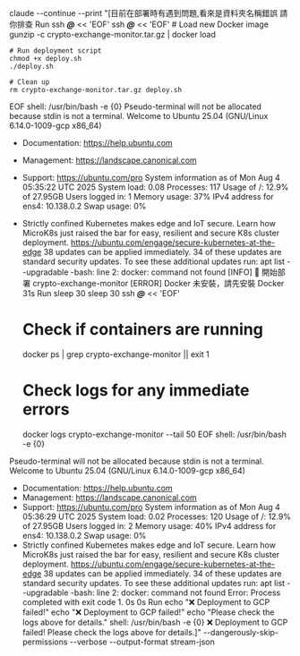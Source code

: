 claude --continue --print "[目前在部署時有遇到問題,看來是資料夾名稱錯誤 請你排查 Run ssh ***@*** << 'EOF'
  ssh ***@*** << 'EOF'
    # Load new Docker image
    gunzip -c crypto-exchange-monitor.tar.gz | docker load
    
    # Run deployment script
    chmod +x deploy.sh
    ./deploy.sh
    
    # Clean up
    rm crypto-exchange-monitor.tar.gz deploy.sh
  EOF
  shell: /usr/bin/bash -e {0}
Pseudo-terminal will not be allocated because stdin is not a terminal.
Welcome to Ubuntu 25.04 (GNU/Linux 6.14.0-1009-gcp x86_64)
 * Documentation:  https://help.ubuntu.com
 * Management:     https://landscape.canonical.com
 * Support:        https://ubuntu.com/pro
 System information as of Mon Aug  4 05:35:22 UTC 2025
  System load:  0.08               Processes:             117
  Usage of /:   12.9% of 27.95GB   Users logged in:       1
  Memory usage: 37%                IPv4 address for ens4: 10.138.0.2
  Swap usage:   0%
 * Strictly confined Kubernetes makes edge and IoT secure. Learn how MicroK8s
   just raised the bar for easy, resilient and secure K8s cluster deployment.
   https://ubuntu.com/engage/secure-kubernetes-at-the-edge
38 updates can be applied immediately.
34 of these updates are standard security updates.
To see these additional updates run: apt list --upgradable
-bash: line 2: docker: command not found
[INFO] 🚀 開始部署 crypto-exchange-monitor
[ERROR] Docker 未安裝，請先安裝 Docker
31s
Run sleep 30
  sleep 30
  ssh ***@*** << 'EOF'
    # Check if containers are running
    docker ps | grep crypto-exchange-monitor || exit 1
    
    # Check logs for any immediate errors
    docker logs crypto-exchange-monitor --tail 50
  EOF
  shell: /usr/bin/bash -e {0}
  
Pseudo-terminal will not be allocated because stdin is not a terminal.
Welcome to Ubuntu 25.04 (GNU/Linux 6.14.0-1009-gcp x86_64)
 * Documentation:  https://help.ubuntu.com
 * Management:     https://landscape.canonical.com
 * Support:        https://ubuntu.com/pro
 System information as of Mon Aug  4 05:36:29 UTC 2025
  System load:  0.02               Processes:             120
  Usage of /:   12.9% of 27.95GB   Users logged in:       2
  Memory usage: 40%                IPv4 address for ens4: 10.138.0.2
  Swap usage:   0%
 * Strictly confined Kubernetes makes edge and IoT secure. Learn how MicroK8s
   just raised the bar for easy, resilient and secure K8s cluster deployment.
   https://ubuntu.com/engage/secure-kubernetes-at-the-edge
38 updates can be applied immediately.
34 of these updates are standard security updates.
To see these additional updates run: apt list --upgradable
-bash: line 2: docker: command not found
Error: Process completed with exit code 1.
0s
0s
Run echo "❌ Deployment to GCP failed!"
  echo "❌ Deployment to GCP failed!"
  echo "Please check the logs above for details."
  shell: /usr/bin/bash -e {0}
❌ Deployment to GCP failed!
Please check the logs above for details.]" --dangerously-skip-permissions --verbose --output-format stream-json